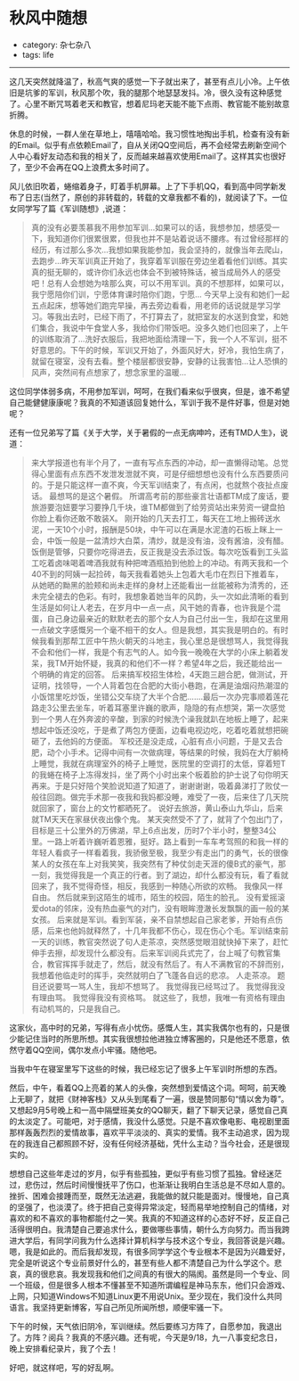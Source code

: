 # 秋风中随想
- category: 杂七杂八
- tags: life

---

这几天突然就降温了，秋高气爽的感觉一下子就出来了，甚至有点儿小冷。上午依旧是坑爹的军训，秋风那个吹，我的腿那个地瑟瑟发抖。冷，很久没有这种感觉了。心里不断咒骂着老天和教官，想着尼玛老天能不能下点雨、教官能不能别故意折腾。

休息的时候，一群人坐在草地上，嘻嘻哈哈。我习惯性地掏出手机，检查有没有新的Email。似乎有点依赖Email了，自从关闭QQ空间后，再不会经常去刷新空间个人中心看好友动态和我的相关了，反而越来越喜欢使用Email了。这样其实也很好了，至少不会再在QQ上浪费太多时间了。

风儿依旧吹着，蜷缩着身子，盯着手机屏幕。上了下手机QQ，看到高中同学新发布了日志(当然了，原创的非转载的，转载的文章我都不看的)，就阅读了下。一位女同学写了篇《军训随想》,说道：

>真的没有必要羡慕我不用参加军训…如果可以的话，我想参加，想感受一下，我知道你们很累很累，但我也并不是站着说话不腰疼。有过曾经那样的经历，有过那么多次…我想如果我能参加，我会坚持的，就像当年去爬山，去跑步…昨天军训真正开始了，我穿着军训服在旁边坐着看他们训练。其实真的挺无聊的，或许你们永远也体会不到被特殊话，被当成局外人的感受吧！总有人会想她为啥那么爽，可以不用军训。真的不想那样，如果可以，我宁愿陪你们训，宁愿体育课时陪你们跑，宁愿…  今天早上没有和她们一起五点起床，想等她们跑完早操，再去旁边看看，用老师的话说就是学习学习。等我出去时，已经下雨了，不打算去了，就把室友的水送到食堂，和她们集合，我说中午食堂人多，我给你们带饭吧。没多久她们也回来了，上午的训练取消了…洗好衣服后，我把地面给清理一下，我一个人不军训，挺不好意思的。下午的时候，军训又开始了，外面风好大，好冷，我怕生病了，就留在寝室，没有去看。整个楼层都很安静，安静的让我害怕…让人恐惧的风声，突然间有点想家了，想念家里的温暖…

这位同学体弱多病，不用参加军训，呵呵，在我们看来似乎很爽，但是，谁不希望自己能健健康康呢？我真的不知道该回复她什么，军训于我不是件好事，但是对她呢？

还有一位兄弟写了篇《关于大学，关于暑假的一点无病呻吟，还有TMD人生》，说道：

>来大学报道也有半个月了，一直有写点东西的冲动，却一直懒得动笔。总觉得心里面有点东西不发泄发泄就不爽，可是仔细想想也没有什么东西要质问的。于是只能这样一直不爽，今天军训结束了，有点闲，也就熬个夜扯点废话。
>最想骂的是这个暑假。
>所谓高考前的那些豪言壮语都TM成了废话，要旅游要泡妞要学习要挣几千块，谁TM都做到了给劳资站出来劳资一键盘拍你脸上看你还敢不敢装X。
>刚开始的几天去打工，每天在工地上搬砖送水泥，一天10个小时，报酬是50块，中午可以在满是水泥渣的石板上眯上一会，中饭一般是一盆清炒大白菜，清炒，就是没有油，没有酱油，没有醋。饭倒是管够，只要你吃得进去，反正我是没去添过饭。每次吃饭看到工头监工吃着卤味喝着啤酒我就有种把啤酒瓶拍到他脸上的冲动。有两天我和一个40不到的阿姨一起捡砖，每天我看着她头上包着大毛巾在烈日下推着车，从她晒的黝黑的脸颊和尚未走样的身材上还能看出一丝能被称为清秀的，还未完全褪去的色彩。有时，我想象着她当年的风韵，头一次如此清晰的看到生活是如何让人老去，在岁月中一点一点，风干她的青春，也许我是个混蛋，自己身边最亲近的默默老去的那个女人为自己付出一生，我却在这里用一点破文字感慨另一个毫不相干的女人。但是我想，其实我是明白的。有时候我看到那帮工匠中午热火朝天的斗地主，我心里总是很想骂人，我觉得我不会和他们一样，我是个有志气的人。如今我一晚晚在大学的小床上躺着发呆，我TM开始怀疑，我真的和他们不一样？希望4年之后，我还能给出一个明确的肯定的回答。
>后来搞军校招生体检，4天跑三趟合肥，做测试，开证明，找领导，一个人背着包在合肥的大街小巷跑，在满是油烟闷热潮湿的小饭馆里吃炒饭，坐错公交车绕了大半个合肥.......最后一次办完事顺着莲花路走3公里去坐车，听着耳塞里许巍的歌声，隐隐的有点想哭，第一次感觉到一个男人在外奔波的辛酸，到家的时候洗个澡我就趴在地板上睡了，起来想起中饭还没吃，于是煮了两包方便面，边看电视边吃，吃着吃着就想把碗砸了，去他妈的方便面。
>军校还是没走成，心脏有点小问题，于是又去合肥，动个小手术。记得中间有一次做病理，等结果的时候，我妈在大厅躺椅上睡觉，我就在病理室外的椅子上睡觉，医院里的空调打的太低，穿着短T的我蜷在椅子上冻得发抖，坐了两个小时出来个板着脸的护士说了句你明天再来。于是只好陪个笑脸说知道了知道了，谢谢谢谢，吸着鼻涕打了败仗一般往回跑。做完手术那一夜我和我妈都没睡，难受了一夜，后来住了几天院就回家了，窗台上的文竹都晒死了。
>说好去旅游，黄山泰山九华山，后来就TM天天在家昼伏夜出像个鬼。
>某天突然受不了了，就背了个包出门了，目标是三十公里外的万佛湖，早上6点出发，历时7个半小时，整整34公里。一路上听着许巍听着恩雅，挺好。路上看到一车车考驾照的和我一样的年轻人看疯子一样看着我，我骄傲至极，我至少有走出门的勇气，长的很像某人的女孩在车上对我笑笑，我突然有了种仗剑走天涯的傻B式的豪气，那一刻，我觉得我是一个真正的行者。到了湖边，却什么都没有玩，看了看就回来了，我不觉得奇怪，相反，我感到一种随心所欲的欢畅。
>我像风一样自由。
>然后就来到这陌生的城市，陌生的校园，陌生的脸孔。
>没有爱摇滚爱dota的邻床，没有热血豪气的对门，没有眼眸澄澈长发飘飘的画一般的某女孩。
>后来就是军训。看到军装，亲不自禁想起自己家老爹，开始有点伤感，后来也他妈就释然了，十几年我都不伤心，现在伤心个毛。军训结束前一天的训练，教官突然说了句人走茶凉，突然感觉眼泪就快掉下来了，赶忙伸手去擦，却发现什么都没有。后来军训阅兵式完了，台上喊了句教官集合，教官挥挥手就走了，然后，就没有然后了。有人不满教官的不辞而别，我想着他临走时的挥手，突然就明白了飞蓬各自远的悲凉。
>人走茶凉。
>题目还说要骂一骂人生，我却不想骂了。
>我觉得我已经骂过了。
>我觉得我没有理由骂。
>我觉得我没有资格骂。
>就这些了，我想，我唯一有资格有理由有动机骂的，只是我自己。

这家伙，高中时的兄弟，写得有点小忧伤。感慨人生，其实我偶尔也有的，只是很少能记住当时的所思所想。其实我很想拉他进独立博客圈的，只是他还不愿意，依然守着QQ空间，偶尔发点小牢骚。随他吧。

当我中午在寝室里写下这些的时候，我已经忘记了很多上午军训时所想的东西。

然后，中午，看着QQ上亮着的某人的头像，突然想到爱情这个词。呵呵，前天晚上无聊了，就把《财神客栈》又从头到尾看了一遍，很是赞同那句“情以舍为尊”。又想起9月5号晚上和一高中隔壁班美女的QQ聊天，翻了下聊天记录，感觉自己真的太淡定了。可能吧，对于感情，我没什么感觉。只是不喜欢像电影、电视剧里面那样轰轰烈烈的爱情故事，喜欢平平淡淡的、真实的爱情。我不主动追求，因为现在的我连自己都照顾不好，没有任何经济基础，凭什么主动？当今社会，还是很现实的。

想想自己这些年走过的岁月，似乎有些孤独，更似乎有些习惯了孤独。曾经迷茫过，悲伤过，然后时间慢慢抚平了伤口，也渐渐让我明白生活总是不尽如人意的。挫折、困难会接踵而至，既然无法逃避，我能做的就只能是面对。慢慢地，自己真的坚强了，也淡漠了。终于把自己变得异常淡定，轻而易举地控制自己的情绪，对喜欢的和不喜欢的事物都能付之一笑。我真的不知道这样的心态好不好，反正自己活得很明白。我清楚自己要追求什么，要做哪些事情，朝什么方向努力。而当我跨进大学后，有同学问我为什么选择计算机科学与技术这个专业，我回答说是兴趣。嗯，我是如此的。而后我却发现，有很多同学学这个专业根本不是因为兴趣爱好，完全是听说这个专业前景好什么的，甚至有些人都不清楚自己为什么学这个。悲哀，真的很悲哀。我发现我和他们之间真的有很大的隔阂。虽然是同一个专业、同一个班级，但是很多人根本不懂甚至不知道所谓编程是神马东东，他们只会游戏、上网，只知道Windows不知道Linux更不用说Unix。至少现在，我们没什么共同语言。我坚持更新博客，写自己所见所闻所想，顺便牢骚一下。

下午的时候，天气依旧阴冷，军训继续。然后要练习方阵了，自愿参加，我退出了。方阵？阅兵？我真的不感兴趣。还有呢，今天是9/18，九一八事变纪念日，晚上安排看纪录片，我了个去！

好吧，就这样吧，写的好乱啊。